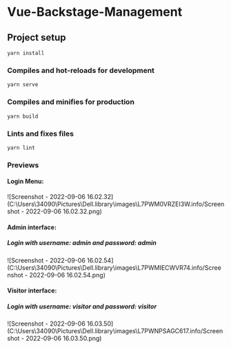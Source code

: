 # Vue-Backstage-Management

## Project setup
```
yarn install
```

### Compiles and hot-reloads for development
```
yarn serve
```

### Compiles and minifies for production
```
yarn build
```

### Lints and fixes files
```
yarn lint
```

### Previews

#### Login Menu:

![Screenshot - 2022-09-06 16.02.32](C:\Users\34090\Pictures\Dell.library\images\L7PWM0VRZEI3W.info/Screenshot - 2022-09-06 16.02.32.png)

#### Admin interface:

##### Login with username: admin and password: admin

![Screenshot - 2022-09-06 16.02.54](C:\Users\34090\Pictures\Dell.library\images\L7PWMIECWVR74.info/Screenshot - 2022-09-06 16.02.54.png)

#### Visitor interface:

##### Login with username: visitor and password: visitor

![Screenshot - 2022-09-06 16.03.50](C:\Users\34090\Pictures\Dell.library\images\L7PWNPSAGC617.info/Screenshot - 2022-09-06 16.03.50.png)

